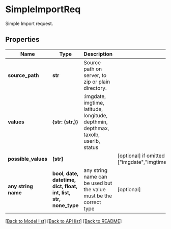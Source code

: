 # SimpleImportReq

Simple Import request.

## Properties
Name | Type | Description | Notes
------------ | ------------- | ------------- | -------------
**source_path** | **str** | Source path on server, to zip or plain directory. | 
**values** | **{str: (str,)}** | :imgdate, imgtime, latitude, longitude, depthmin, depthmax, taxolb, userlb, status | 
**possible_values** | **[str]** |  | [optional]  if omitted the server will use the default value of ["imgdate","imgtime","latitude","longitude","depthmin","depthmax","taxolb","userlb","status"]
**any string name** | **bool, date, datetime, dict, float, int, list, str, none_type** | any string name can be used but the value must be the correct type | [optional]

[[Back to Model list]](../README.md#documentation-for-models) [[Back to API list]](../README.md#documentation-for-api-endpoints) [[Back to README]](../README.md)


